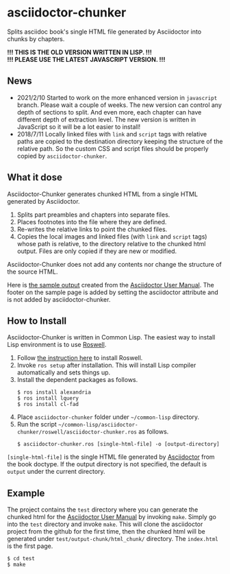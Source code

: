 # asciidoctor-chunker

Splits asciidoc book's single HTML file generated by Asciidoctor into chunks by chapters.

**!!!  THIS IS THE OLD VERSION WRITTEN IN LISP.  !!!**  
**!!!  PLEASE USE THE LATEST JAVASCRIPT VERSION. !!!**

## News

- 2021/2/10  Started to work on the more enhanced version in `javascript` branch.  Please wait a couple of weeks.  The new version can control any depth of sections to split.  And even more, each chapter can have different depth of extraction level.   The new version is written in JavaScript so it will be a lot easier to install!
- 2018/7/11  Locally linked files with `link` and `script` tags with relative paths are copied to the destination directory keeping the structure of the relative path.  So the custom CSS and script files should be properly copied by `asciidoctor-chunker`.

## What it dose

Asciidoctor-Chunker generates chunked HTML from a single HTML generated by Asciidoctor.

1. Splits part preambles and chapters into separate files.
1. Places footnotes into the file where they are defined.
1. Re-writes the relative links to point the chunked files.
1. Copies the local images and linked files (with `link` and `script` tags) whose path is relative, to the directory relative to the chunked html output.  Files are only copied if they are new or modified.

Asciidoctor-Chunker does not add any contents nor change the structure of the source HTML.

Here is [the sample output](http://www.seinan-gu.ac.jp/~shito/asciidoctor/html_chunk/index.html) created from the [Asciidoctor User Manual](https://asciidoctor.org/docs/user-manual/).  The footer on the sample page is added by setting the asciidoctor attribute and is not added by asciidoctor-chunker.


## How to Install

Asciidoctor-Chunker is written in Common Lisp.  The easiest way to install Lisp environment is to use [Roswell](https://github.com/roswell/roswell).

1. Follow [the instruction here](https://github.com/roswell/roswell/wiki/Installation) to install Roswell.
1. Invoke `ros setup` after installation.  This will install Lisp compiler automatically and sets things up.
1. Install the dependent packages as follows.
    ```
    $ ros install alexandria
    $ ros install lquery
    $ ros install cl-fad
    ```
1. Place `asciidoctor-chunker` folder under `~/common-lisp` directory.
1. Run the script `~/common-lisp/asciidoctor-chunker/roswell/asciidoctor-chunker.ros` as follows.
    ```
    $ asciidoctor-chunker.ros [single-html-file] -o [output-directory]
    ```

`[single-html-file]` is the single HTML file generated by [Asciidoctor](https://asciidoctor.org) from the book doctype.  If the output directory is not specified, the default is `output` under the current directory.

## Example

The project contains the `test` directory where you can generate the chunked html for the [Asciidoctor User Manual](https://asciidoctor.org/docs/user-manual/) by invoking `make`.  Simply go into the `test` directory and invoke `make`.  This will clone the asciidoctor project from the github for the first time, then the chunked html will be generated under `test/output-chunk/html_chunk/` directory.  The `index.html` is the first page.

```
$ cd test
$ make
```
